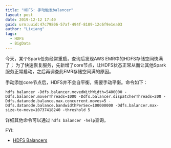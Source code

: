 ```yaml
---
title: "HDFS: 手动触发balancer"
layout: post
date: 2019-12-12 17:40
guid: urn:uuid:47c79806-57af-494f-8109-12c6f9e1ea03
author: "Lixiang"
tags:
  - HDFS
  - BigData
---
```


今天，某个Spark任务经常重启，查询后发现AWS EMR中的HDFS存储空间快满了；
为了快速恢复服务，先新增了core节点，让HDFS状态正常从而让其他Spark服务正常启动，之后再调查此EMR存储空间满的原因。

手动添加core节点后，HDFS并不会自平衡，需要手动平衡。命令如下：

```shell
hdfs balancer -Ddfs.balancer.movedWithWidth=5400000 -Ddfs.balancer.moverThreads=1000 -Ddfs.balancer.dispatcherThreads=200 -Ddfs.datanode.balance.max.concurrent.moves=5 -Ddfs.datanode.balance.bandwidthPerSec=100000000 -Ddfs.balancer.max-size-to-move=10737418240 -threshold 5
```

详细其他命令可以通过 `hdfs balancer -help`查询。

FYI:

- [HDFS Balancers](https://docs.cloudera.com/documentation/enterprise/latest/topics/admin_hdfs_balancer.html)
